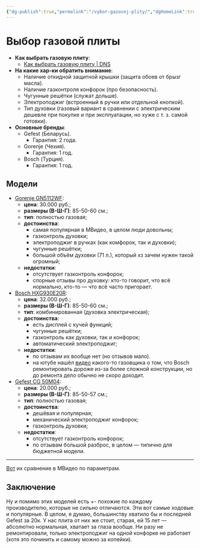 ```yaml
---
{"dg-publish":true,"permalink":"/vybor-gazovoj-plity/","dgHomeLink":true,"dgPassFrontmatter":false}
---
```



# Выбор газовой плиты

- **Как выбрать газовую плиту**:
	- [Как выбрать газовую плиту | DNS](https://www.dns-shop.ru/guide/e239e048-3915-11e7-8fba-002590e7fd70/)
- **На какие хар-ки обратить внимание**:
	- Наличие откидной защитной крышки (защита обоев от брызг масла).
	- Наличие газконтроля конфорок (про безопасность).
	- Чугунные решётки (служат дольше).
	- Электроподжиг (встроенный в ручки или отдельной кнопкой).
	- Тип духовки (газовый вариант в сравнении с электрическим дешевле при покупке и при эксплуатации, но хуже с т. з. самой готовки).
- **Основные бренды**:
	- Gefest (Беларусь).
		- Гарантия: 2 года.
	- Gorenje (Чехия).
		- Гарантия: 1 год.
	- Bosch (Турция).
		- Гарантия: 1 год.

## Модели

- [Gorenje GN5112WF](https://www.mvideo.ru/products/gazovaya-plita-50-55-sm-gorenje-gn5112wf-20039573):
	- **цена**: 30.000 руб.;
	- **размеры (В-Ш-Г)**: 85-50-60 см.;
	- **тип**: полностью газовая;
	- **достоинства**:
		- самая популярная в МВидео, в целом люди довольны;
		- газконтроль духовки;
		- электроподжиг в ручках (как комфорок, так и духовки);
		- чугунные решётки;
		- большой объём духовки (71 л.), который хз зачем нужен такой огромный;
	- **недостатки**:
		- отсутствует газконтроль конфорок;
		- спорные отзывы про духовку: кто-то говорит, что всё нормально, кто-то — что всё часто пригорает.
- [Bosch HXG930E20R](https://www.mvideo.ru/products/kombinirovannaya-plita-50-55-sm-bosch-hxg930e20r-20073974):
	- **цена**: 32.000 руб.;
	- **размеры (В-Ш-Г)**: 85-50-60 см.;
	- **тип**: комбинированная (духовка электрическая);
	- **достоинства**:
		- есть дисплей с кучей функций;
		- чугунные решётки;
		- газконтроль как духовки, так и конфорок;
		- автоматический электроподжиг;
	- **недостатки**:
		- по отзывам их вообще нет (но отзывов мало).
		- на ютубе нашёл [видео](https://youtu.be/8L6pkpspaHs) какого-то газовщика о том, что Bosch ремонтировать дороже из-за более сложной конструкции, но до ремонта дело обычно не скоро доходит.
- [Gefest CG 50M04](https://www.mvideo.ru/products/gazovaya-plita-50-55-sm-gefest-cg-50m04-20029460):
	- **цена**: 20.000 руб.;
	- **размеры (В-Ш-Г)**: 85-50-57 см.;
	- **тип**: полностью газовая;
	- **достоинства**:
		- дешёвая и популярная;
		- механический электроподжиг конфорок;
		- газконтроль духовки;
	- **недостатки**:
		- отсутствует газконтроль конфорок;
		- по отзывам большой разброс, в целом — типично для бюджетной модели.

---

[Вот](https://www.mvideo.ru/product-comparison?showDiffOnly=true&wares=20039573,20029460,20073974) их сравнение в МВидео по параметрам.

## Заключение

Ну и помимо этих моделей есть +- похожие по каждому производителю, которые не сильно отличаются. Эти вот самые ходовые и популярные. В целом, я думаю, большинству хватило бы и последней Gefest за 20к. У нас плита от них же стоит, старая, ей 15 лет — абсолютно нормальная, хватает за глаза вообще. Ни разу не ремонтировали, только электроподжиг на одной конфорке не работает (хотя это починить и самому можно за копейки).

